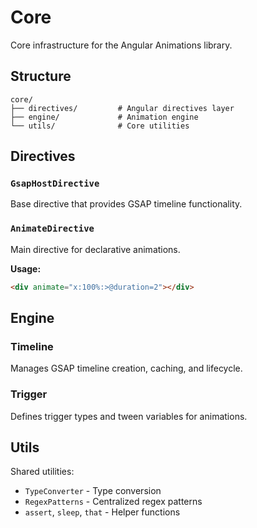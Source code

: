 # Core

Core infrastructure for the Angular Animations library.

## Structure

```
core/
├── directives/         # Angular directives layer
├── engine/             # Animation engine
└── utils/              # Core utilities
```

## Directives

### `GsapHostDirective`
Base directive that provides GSAP timeline functionality.

### `AnimateDirective`
Main directive for declarative animations.

**Usage:**
```html
<div animate="x:100%:>@duration=2"></div>
```

## Engine

### Timeline
Manages GSAP timeline creation, caching, and lifecycle.

### Trigger
Defines trigger types and tween variables for animations.

## Utils

Shared utilities:
- `TypeConverter` - Type conversion
- `RegexPatterns` - Centralized regex patterns
- `assert`, `sleep`, `that` - Helper functions
